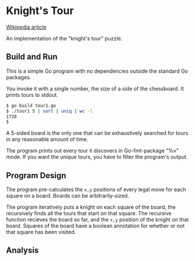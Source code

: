 # Knight's Tour

[Wikipedia article](https://en.wikipedia.org/wiki/Knight%27s_tour)

An implementation of the "knight's tour" puzzle.

## Build and Run

This is a simple Go program with no dependencies outside the
standard Go packages.

You invoke it with a single number,
the size of a side of the chessboard.
It prints tours to stdout.

```sh
$ go build tour1.go
$ ./tour1 5 | sort | uniq | wc -l
1728
$
```

A 5-sided board is the only one that can be exhaustively
searched for tours in any reasonable amount of time.

The program prints out every tour it discovers in Go-fmt-package "%v" mode.
If you want the unique tours, you have to filter the program's output.

## Program Design

The program pre-calculates the `x,y` positions of every legal
move for each square on a board.
Boards can be arbitrarily-sized.

The program iteratively puts a knight on each square of the board,
the recursively finds all the tours that start on that square.
The recursive function recieves the board so far,
and the `x,y` position of the knight on that board.
Squares of the board have a boolean annotation for whether or not
that square has been visited.

## Analysis
